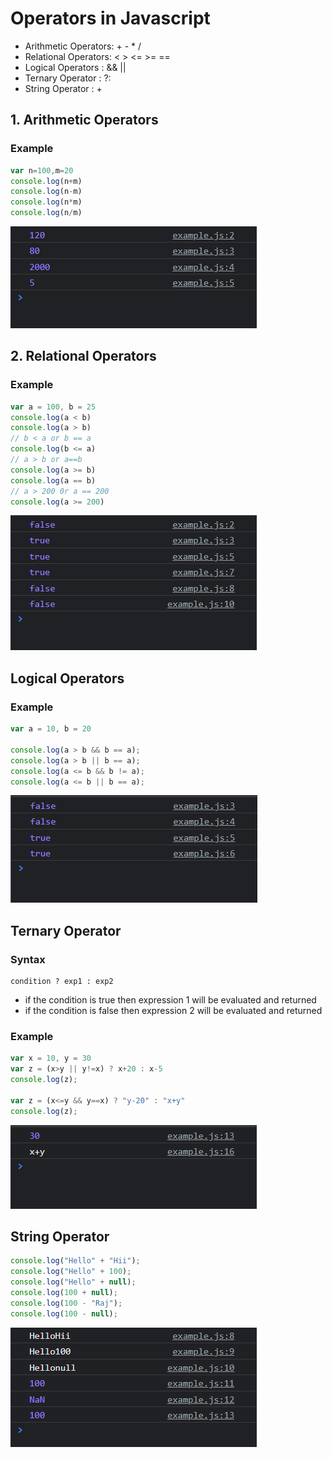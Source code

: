 # Operators in Javascript

- Arithmetic Operators: + - * /
- Relational Operators: < > <= >= ==
- Logical Operators   : && ||
- Ternary Operator    : ?:
- String Operator     : +

## 1. Arithmetic Operators
### Example
```js
var n=100,m=20
console.log(n+m)
console.log(n-m)
console.log(n*m)
console.log(n/m)
```
![](img/Arthmetic.PNG)

## 2. Relational Operators
### Example
```js
var a = 100, b = 25
console.log(a < b)
console.log(a > b)
// b < a or b == a
console.log(b <= a)
// a > b or a==b
console.log(a >= b)
console.log(a == b)
// a > 200 0r a == 200
console.log(a >= 200)
```

![](img/Relational.PNG)

## Logical Operators
### Example
```js
var a = 10, b = 20

console.log(a > b && b == a);
console.log(a > b || b == a);
console.log(a <= b && b != a);
console.log(a <= b || b == a);
```
![Logical](img/Logical.PNG)

## Ternary Operator

### Syntax
```
condition ? exp1 : exp2
```

- if the condition is true then expression 1 will be evaluated and returned
- if the condition is false then expression 2 will be evaluated and returned

### Example

```js
var x = 10, y = 30
var z = (x>y || y!=x) ? x+20 : x-5
console.log(z);

var z = (x<=y && y==x) ? "y-20" : "x+y"
console.log(z);
```
![](img/Ternary.PNG)

## String Operator

```js
console.log("Hello" + "Hii");
console.log("Hello" + 100);
console.log("Hello" + null);
console.log(100 + null);
console.log(100 - "Raj");
console.log(100 - null);
```
![](img/String.PNG)